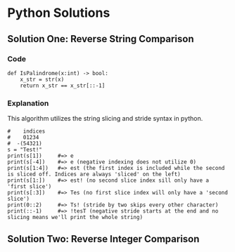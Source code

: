 # Python Solutions

## Solution One: Reverse String Comparison

### Code
```python3
def IsPalindrome(x:int) -> bool:
    x_str = str(x)
    return x_str == x_str[::-1]
```

### Explanation

This algorithm utilizes the string slicing and stride syntax in python.

```python3
#    indices
#    01234
#  -(54321) 
s = "Test!"
print(s[1])     #=> e
print(s[-4])    #=> e (negative indexing does not utilize 0)
print(s[1:4])   #=> est (the first index is included while the second is sliced off. Indices are always 'sliced' on the left)
print(s[1:])    #=> est! (no second slice index sill only have a 'first slice')
print(s[:3])    #=> Tes (no first slice index will only have a 'second slice')
print(0::2)     #=> Ts! (stride by two skips every other character)
print(::-1)     #=> !tesT (negative stride starts at the end and no slicing means we'll print the whole string)

```
## Solution Two: Reverse Integer Comparison
